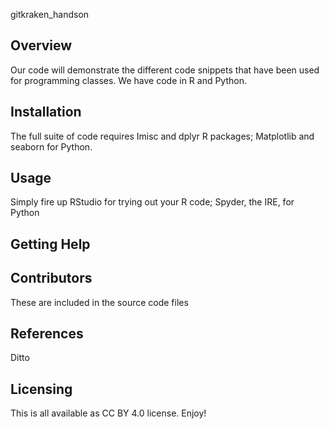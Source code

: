 gitkraken_handson

## Overview
Our code will demonstrate the different code snippets that have been used
for programming classes. We have code in R and Python.

## Installation
The full suite of code requires Imisc and dplyr R packages;
Matplotlib and seaborn for Python.

## Usage
Simply fire up RStudio for trying out your R code; Spyder, the IRE, for Python

## Getting Help

## Contributors
These are included in the source code files

## References
Ditto

## Licensing
This is all available as CC BY 4.0 license. Enjoy!